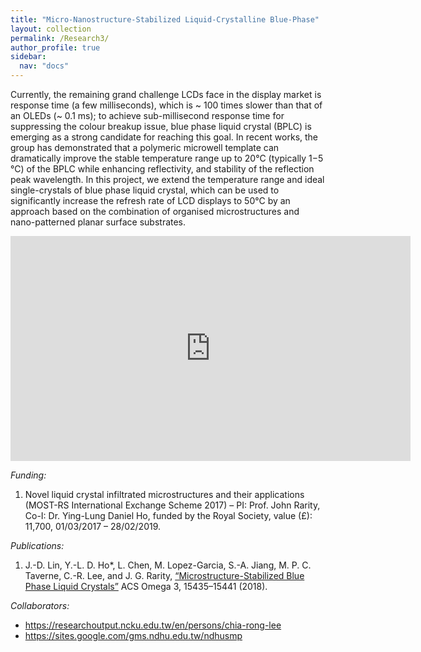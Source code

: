 ```yaml
---
title: "Micro-Nanostructure-Stabilized Liquid-Crystalline Blue-Phase"
layout: collection
permalink: /Research3/
author_profile: true
sidebar:
  nav: "docs"
---
```


<!--**Micro-Nanostructure-Stabilized Liquid-Crystalline Blue-Phase**-->

Currently, the remaining grand challenge LCDs face in the display market is response time (a few milliseconds), which is ~ 100 times slower than that of an OLEDs (~ 0.1 ms); to achieve sub-millisecond response time for suppressing the colour breakup issue, blue phase liquid crystal (BPLC) is emerging as a strong candidate for reaching this goal. In recent works, the group has demonstrated that a polymeric microwell template can dramatically improve the stable temperature range up to 20°C (typically 1−5 °C) of the BPLC while enhancing reflectivity, and stability of the reflection peak wavelength. In this project, we extend the temperature range and ideal single-crystals of blue phase liquid crystal, which can be used to significantly increase the refresh rate of LCD displays to 50°C by an approach based on the combination of organised microstructures and nano-patterned planar surface substrates. 

<!-- *Media:* -->
<!--* <https://www.youtube.com/watch?v=7xCw0-Glm3w>-->
<iframe width="640" height="360" src="https://www.youtube.com/embed/7xCw0-Glm3w" title="YouTube video player" frameborder="0" allow="accelerometer; autoplay; clipboard-write; encrypted-media; gyroscope; picture-in-picture" allowfullscreen></iframe>

*Funding:*

1. Novel liquid crystal infiltrated microstructures and their applications (MOST-RS International Exchange Scheme 2017) – PI: Prof. John Rarity, Co-I:  Dr. Ying-Lung Daniel Ho, funded by the Royal Society, value (£): 11,700, 01/03/2017 – 28/02/2019. 

*Publications:*

1. J.-D. Lin, Y.-L. D. Ho*, L. Chen, M. Lopez-Garcia, S.-A. Jiang, M. P. C. Taverne, C.-R. Lee, and J. G. Rarity, [“Microstructure-Stabilized Blue Phase Liquid Crystals”](https://doi.org/10.1021/acsomega.8b01749) ACS Omega 3, 15435–15441 (2018).

*Collaborators:*

* <https://researchoutput.ncku.edu.tw/en/persons/chia-rong-lee>
* <https://sites.google.com/gms.ndhu.edu.tw/ndhusmp>

